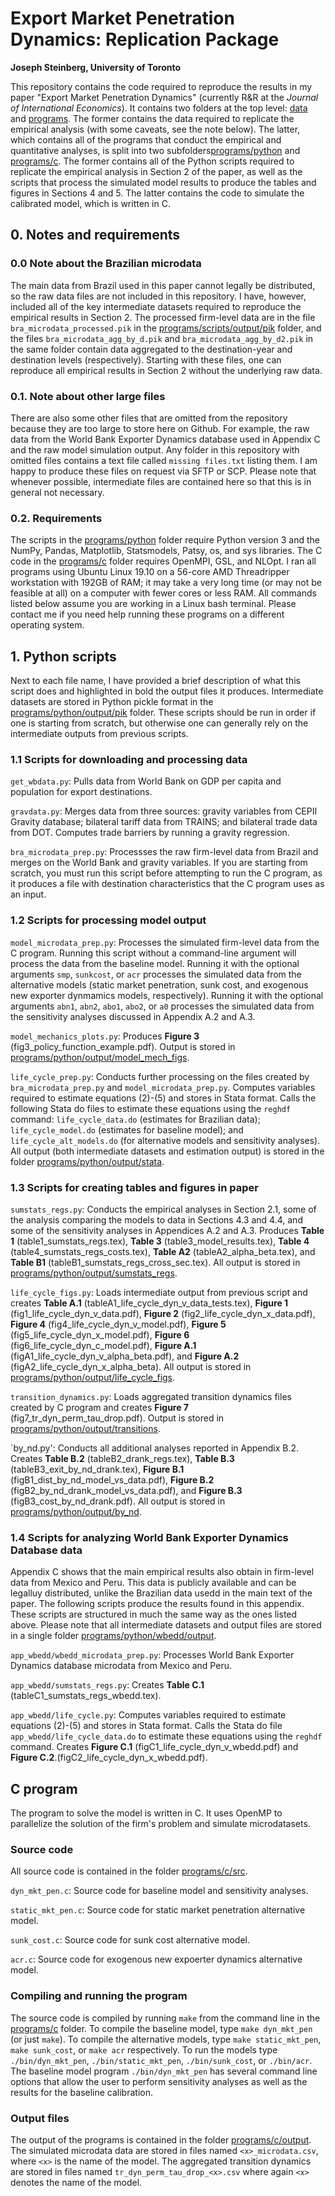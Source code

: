 # Export Market Penetration Dynamics: Replication Package
**Joseph Steinberg, University of Toronto**

This repository contains the code required to reproduce the results in my paper "Export Market Penetration Dynamics" (currently R&R at the *Journal of International Economics*). It contains two folders at the top level: [data](https://github.com/joesteinberg/dyn-mkt-pen/tree/main/data) and [programs](https://github.com/joesteinberg/dyn-mkt-pen/tree/main/programs). The former contains the data required to replicate the empirical analysis (with some caveats, see the note below). The latter, which contains all of the programs that conduct the empirical and quantitative analyses, is split into two subfolders[programs/python](https://github.com/joesteinberg/dyn-mkt-pen/tree/main/programs/python) and [programs/c](https://github.com/joesteinberg/dyn-mkt-pen/tree/main/programs/c). The former contains all of the Python scripts required to replicate the empirical analysis in Section 2 of the paper, as well as the scripts that process the simulated model results to produce the tables and figures in Sections 4 and 5. The latter contains the code to simulate the calibrated model, which is written in C.

## 0. Notes and requirements ##

### 0.0 Note about the Brazilian microdata ###
The main data from Brazil used in this paper cannot legally be distributed, so the raw data files are not included in this repository. I have, however, included all of the key intermediate datasets required to reproduce the empirical results in Section 2. The processed firm-level data are in the file `bra_microdata_processed.pik` in the [programs/scripts/output/pik](https://github.com/joesteinberg/dyn-mkt-pen/tree/main/programs/python/output/pik) folder, and the files `bra_microdata_agg_by_d.pik` and `bra_microdata_agg_by_d2.pik` in the same folder contain data aggregated to the destination-year and destination levels (respectively). Starting with these files, one can reproduce all empirical results in Section 2 without the underlying raw data.

### 0.1. Note about other large files ###
There are also some other files that are omitted from the repository because they are too large to store here on Github. For example, the raw data from the World Bank Exporter Dynamics database used in Appendix C and the raw model simulation output. Any folder in this repository with omitted files contains a text file called `missing files.txt` listing them. I am happy to produce these files on request via SFTP or SCP. Please note that whenever possible, intermediate files are contained here so that this is in general not necessary.

### 0.2. Requirements ###
The scripts in the [programs/python](https://github.com/joesteinberg/dyn-mkt-pen/tree/main/programs/python) folder require Python version 3 and the NumPy, Pandas, Matplotlib, Statsmodels, Patsy, os, and sys libraries. The C code in the [programs/c](https://github.com/joesteinberg/dyn-mkt-pen/tree/main/programs/c) folder requires OpenMPI, GSL, and NLOpt. I ran all programs using Ubuntu Linux 19.10 on a 56-core AMD Threadripper workstation with 192GB of RAM; it may take a very long time (or may not be feasible at all) on a computer with fewer cores or less RAM. All commands listed below assume you are working in a Linux bash terminal. Please contact me if you need help running these programs on a different operating system.

## 1. Python scripts ##
Next to each file name, I have provided a brief description of what this script does and highlighted in bold the output files it produces. Intermediate datasets are stored in Python pickle format in the [programs/python/output/pik](https://github.com/joesteinberg/dyn-mkt-pen/tree/main/programs/python/output/pik) folder. These scripts should be run in order if one is starting from scratch, but otherwise one can generally rely on the intermediate outputs from previous scripts.

### 1.1 Scripts for downloading and processing data ###

`get_wbdata.py`: Pulls data from World Bank on GDP per capita and population for export destinations.

`gravdata.py`: Merges data from three sources: gravity variables from CEPII Gravity database; bilateral tariff data from TRAINS; and bilateral trade data from DOT. Computes trade barriers by running a gravity regression.

`bra_microdata_prep.py`: Processses the raw firm-level data from Brazil and merges on the World Bank and gravity variables. If you are starting from scratch, you must run this script before attempting to run the C program, as it produces a file with destination characteristics that the C program uses as an input.

### 1.2 Scripts for processing model output ###

`model_microdata_prep.py`: Processes the simulated firm-level data from the C program. Running this script without a command-line argument will process the data from the baseline model. Running it with the optional arguments `smp`, `sunkcost`, or `acr` processes the simulated data from the alternative models (static market penetration, sunk cost, and exogenous new exporter dynmamics models, respectively).  Running it with the optional arguments `abn1`, `abn2`, `abo1`, `abo2`, or `a0` processes the simulated data from the sensitivity analyses discussed in Appendix A.2 and A.3.

`model_mechanics_plots.py`: Produces **Figure 3** (fig3_policy_function_example.pdf). Output is stored in [programs/python/output/model_mech_figs](https://github.com/joesteinberg/dyn-mkt-pen/tree/main/programs/python/output/model_mech_figs).

`life_cycle_prep.py`: Conducts further processing on the files created by `bra_microdata_prep.py` and `model_microdata_prep.py`. Computes variables required to estimate equations (2)-(5) and stores in Stata format. Calls the following Stata do files to estimate these equations using the `reghdf` command: `life_cycle_data.do` (estimates for Brazilian data); `life_cycle_model.do` (estimates for baseline model); and `life_cycle_alt_models.do` (for alternative models and sensitivity analyses). All output (both intermediate datasets and estimation output) is stored in the folder [programs/python/output/stata](https://github.com/joesteinberg/dyn-mkt-pen/tree/main/programs/python/output/stata).

### 1.3 Scripts for creating tables and figures in paper ###

`sumstats_regs.py`: Conducts the empirical analyses in Section 2.1, some of the analysis comparing the models to data in Sections 4.3 and 4.4, and some of the sensitivity analyses in Appendices A.2 and A.3. Produces **Table 1** (table1_sumstats_regs.tex), **Table 3** (table3_model_results.tex), **Table 4** (table4_sumstats_regs_costs.tex), **Table A2** (tableA2_alpha_beta.tex), and **Table B1** (tableB1_sumstats_regs_cross_sec.tex). All output is stored in [programs/python/output/sumstats_regs](https://github.com/joesteinberg/dyn-mkt-pen/tree/main/programs/python/output/sumstats_regs).

`life_cycle_figs.py`: Loads intermediate output from previous script and creates **Table A.1** (tableA1_life_cycle_dyn_v_data_tests.tex), **Figure 1** (fig1_life_cycle_dyn_v_data.pdf), **Figure 2** (fig2_life_cycle_dyn_x_data.pdf), **Figure 4** (fig4_life_cycle_dyn_v_model.pdf), **Figure 5** (fig5_life_cycle_dyn_x_model.pdf), **Figure 6** (fig6_life_cycle_dyn_c_model.pdf), **Figure A.1** (figA1_life_cycle_dyn_v_alpha_beta.pdf), and **Figure A.2** (figA2_life_cycle_dyn_x_alpha_beta). All output is stored in [programs/python/output/life_cycle_figs](https://github.com/joesteinberg/dyn-mkt-pen/tree/main/programs/python/output/life_cycle_figs).

`transition_dynamics.py`: Loads aggregated transition dynamics files created by C program and creates **Figure 7** (fig7_tr_dyn_perm_tau_drop.pdf). Output is stored in [programs/python/output/transitions](https://github.com/joesteinberg/dyn-mkt-pen/tree/main/programs/python/output/transitions).

`by_nd.py': Conducts all additional analyses reported in Appendix B.2. Creates **Table B.2** (tableB2_drank_regs.tex), **Table B.3** (tableB3_exit_by_nd_drank.tex), **Figure B.1** (figB1_dist_by_nd_model_vs_data.pdf), **Figure B.2** (figB2_by_nd_drank_model_vs_data.pdf), and **Figure B.3** (figB3_cost_by_nd_drank.pdf). All output is stored in [programs/python/output/by_nd](https://github.com/joesteinberg/dyn-mkt-pen/tree/main/programs/python/output/by_nd).

### 1.4 Scripts for analyzing World Bank Exporter Dynamics Database data ###
Appendix C shows that the main empirical results also obtain in firm-level data from Mexico and Peru. This data is publicly available and can be legalluy distributed, unlike the Brazilian data usedd in the main text of the paper. The following scripts produce the results found in this appendix. These scripts are structured in much the same way as the ones listed above. Please note that all intermediate datasets and output files are stored in a single folder [programs/python/wbedd/output](https://github.com/joesteinberg/dyn-mkt-pen/tree/main/programs/python/app_wbedd/output).

`app_wbedd/wbedd_microdata_prep.py`: Processes World Bank Exporter Dynamics database microdata from Mexico and Peru.

`app_wbedd/sumstats_regs.py`: Creates **Table C.1** (tableC1_sumstats_regs_wbedd.tex).

`app_wbedd/life_cycle.py`: Computes variables required to estimate equations (2)-(5) and stores in Stata format. Calls the Stata do file `app_wbedd/life_cycle_data.do` to estimate these equations using the `reghdf` command. Creates **Figure C.1** (figC1_life_cycle_dyn_v_wbedd.pdf) and **Figure C.2**.(figC2_life_cycle_dyn_x_wbedd.pdf).

## C program ##
The program to solve the model is written in C. It uses OpenMP to parallelize the solution of the firm's problem and simulate microdatasets.

### Source code ###
All source code is contained in the folder [programs/c/src](https://github.com/joesteinberg/dyn-mkt-pen/tree/main/programs/c/src).

`dyn_mkt_pen.c`: Source code for baseline model and sensitivity analyses.

`static_mkt_pen.c`: Source code for static market penetration alternative model.

`sunk_cost.c`: Source code for sunk cost alternative model.

`acr.c`: Source code for exogenous new expoerter dynamics alternative model.

### Compiling and running the program ###
The source code is compiled by running `make` from the command line in the [programs/c](https://github.com/joesteinberg/dyn-mkt-pen/tree/main/programs/c) folder. To compile the baseline model, type `make dyn_mkt_pen` (or just `make`). To compile the alternative models, type `make static_mkt_pen`, `make sunk_cost`, or `make acr` respectively.  To run the models type `./bin/dyn_mkt_pen`, `./bin/static_mkt_pen`, `./bin/sunk_cost`, or `./bin/acr`. The baseline model program `./bin/dyn_mkt_pen` has several command line options that allow the user to perform sensitivity analyses as well as the results for the baseline calibration. 

### Output files ###
The output of the programs is contained in the folder [programs/c/output](https://github.com/joesteinberg/dyn-mkt-pen/tree/main/programs/c/output). The simulated microdata data are stored in files named `<x>_microdata.csv`, where `<x>` is the name of the model. The aggregated transition dynamics are stored in files named `tr_dyn_perm_tau_drop_<x>.csv` where again `<x>` denotes the name of the model.

